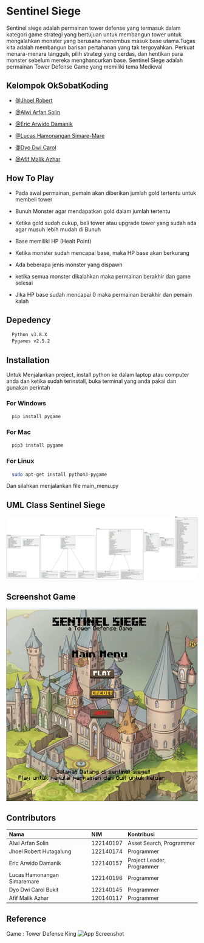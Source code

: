 
# Sentinel Siege
Sentinel siege adalah permainan tower defense yang termasuk dalam kategori game strategi yang bertujuan untuk membangun tower untuk mengalahkan monster yang berusaha menembus masuk base utama.Tugas kita adalah membangun barisan pertahanan yang tak tergoyahkan. Perkuat menara-menara tangguh, pilih strategi yang cerdas, dan hentikan para monster sebelum mereka menghancurkan base.
Sentinel Siege adalah permainan Tower Defense Game yang memiliki tema Medieval


## Kelompok OkSobatKoding

- [@Jhoel Robert](https://github.com/Arkyna)

- [@Alwi Arfan Solin](https://github.com/samanbrembo14)

- [@Eric Arwido Damanik](https://github.com/erc-a)

- [@Lucas Hamonangan Simare-Mare](https://github.com/LucasHamonangan412)

- [@Dyo Dwi Carol](https://github.com/Dyocarol)

- [@Afif Malik Azhar](https://github.com/AfifMalikAzhar)


## How To Play
- Pada awal permainan, pemain akan diberikan jumlah gold tertentu untuk membeli tower 

- Bunuh Monster agar mendapatkan gold dalam jumlah tertentu

- Ketika gold sudah cukup, beli tower atau upgrade tower yang sudah ada agar musuh lebih mudah di Bunuh

- Base memiliki HP (Healt Point)

- Ketika monster sudah mencapai base, maka HP base akan berkurang

- Ada beberapa jenis monster yang dispawn

- ketika semua monster dikalahkan maka permainan berakhir dan game selesai

- Jika HP base sudah mencapai 0 maka permainan berakhir dan pemain kalah



## Depedency

```bash
  Python v3.8.X
  Pygames v2.5.2
```


## Installation

Untuk Menjalankan project, install python ke dalam laptop atau computer anda dan ketika sudah terinstall, buka terminal yang anda pakai dan gunakan perintah

### For Windows
```bash
  pip install pygame
```
### For Mac
```bash
  pip3 install pygame
```

### For Linux
```bash
  sudo apt-get install python3-pygame
```

Dan silahkan menjalankan file main_menu.py
    
## UML Class Sentinel Siege
![App Screenshot](./assets/images/UML_Game/UMLMYLV.png)

## Screenshot Game 
![App Screenshot](./assets/images/gui/GamePlay%20(4).png)


## Contributors


| Nama |  NIM     | Kontribusi                |
| :-------- | :------- | :------------------------- |
| Alwi Arfan Solin | 122140197 | Asset Search, Programmer |
| Jhoel Robert Hutagalung | 122140174 | Programmer  |
| Eric Arwido Damanik | 122140157 | Project Leader,  Programmer   |
| Lucas Hamonangan Simaremare | 122140196 | Programmer |
| Dyo Dwi Carol Bukit | 122140145  | Programmer |
| Afif Malik Azhar | 120140117 | Programmer |

## Reference
Game : Tower Defense King
![App Screenshot](./assets/images/gui/referensi.jepg)
